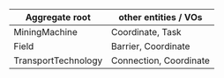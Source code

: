 |Aggregate root | other entities / VOs |
|---|---|
| MiningMachine | Coordinate, Task |
| Field | Barrier, Coordinate |
| TransportTechnology | Connection, Coordinate |


